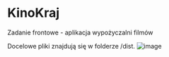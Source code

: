 # KinoKraj
Zadanie frontowe - aplikacja wypożyczalni filmów

Docelowe pliki znajdują się w folderze /dist.
![image](https://user-images.githubusercontent.com/58112447/160451805-b89bf236-0b24-4e1a-b44a-939ceef12269.png)
